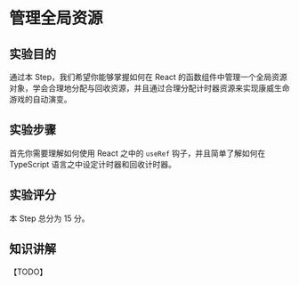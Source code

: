# 管理全局资源

## 实验目的

通过本 Step，我们希望你能够掌握如何在 React 的函数组件中管理一个全局资源对象，学会合理地分配与回收资源，并且通过合理分配计时器资源来实现康威生命游戏的自动演变。

## 实验步骤

首先你需要理解如何使用 React 之中的 `useRef` 钩子，并且简单了解如何在 TypeScript 语言之中设定计时器和回收计时器。

## 实验评分

本 Step 总分为 15 分。

## 知识讲解

【TODO】